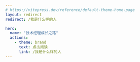 ```yaml
---
# https://vitepress.dev/reference/default-theme-home-page
layout: redirect
redirect: /我是什么样的人

hero:
  name: "技术经理成长之路"
  actions:
    - theme: brand
      text: 点击阅读
      link: /我是什么样的人
---
```

